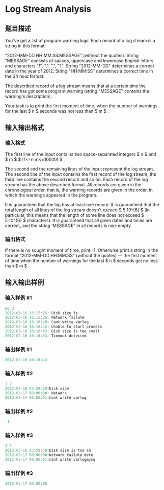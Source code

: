 # Log Stream Analysis

## 题目描述

You've got a list of program warning logs. Each record of a log stream is a string in this format:

"2012-MM-DD HH:MM:SS:MESSAGE" (without the quotes). String "MESSAGE" consists of spaces, uppercase and lowercase English letters and characters "!", ".", ",", "?". String "2012-MM-DD" determines a correct date in the year of 2012. String "HH:MM:SS" determines a correct time in the 24 hour format.

The described record of a log stream means that at a certain time the record has got some program warning (string "MESSAGE" contains the warning's description).

Your task is to print the first moment of time, when the number of warnings for the last $ n $ seconds was not less than $ m $ .

## 输入输出格式

### 输入格式

The first line of the input contains two space-separated integers $ n $ and $ m $ $ (1<=n,m<=10000) $ .

The second and the remaining lines of the input represent the log stream. The second line of the input contains the first record of the log stream, the third line contains the second record and so on. Each record of the log stream has the above described format. All records are given in the chronological order, that is, the warning records are given in the order, in which the warnings appeared in the program.

It is guaranteed that the log has at least one record. It is guaranteed that the total length of all lines of the log stream doesn't exceed $ 5·10^{6} $ (in particular, this means that the length of some line does not exceed $ 5·10^{6} $ characters). It is guaranteed that all given dates and times are correct, and the string 'MESSAGE" in all records is non-empty.

### 输出格式

If there is no sought moment of time, print -1. Otherwise print a string in the format "2012-MM-DD HH:MM:SS" (without the quotes) — the first moment of time when the number of warnings for the last $ n $ seconds got no less than $ m $ .

## 输入输出样例

### 输入样例 #1

```cpp
60 3
2012-03-16 16:15:25: Disk size is
2012-03-16 16:15:25: Network failute
2012-03-16 16:16:29: Cant write varlog
2012-03-16 16:16:42: Unable to start process
2012-03-16 16:16:43: Disk size is too small
2012-03-16 16:16:53: Timeout detected

```
### 输出样例 #1

```cpp
2012-03-16 16:16:43

```
### 输入样例 #2

```cpp
1 2
2012-03-16 23:59:59:Disk size
2012-03-17 00:00:00: Network
2012-03-17 00:00:01:Cant write varlog

```
### 输出样例 #2

```cpp
-1

```
### 输入样例 #3

```cpp
2 2
2012-03-16 23:59:59:Disk size is too sm
2012-03-17 00:00:00:Network failute dete
2012-03-17 00:00:01:Cant write varlogmysq

```
### 输出样例 #3

```cpp
2012-03-17 00:00:00

```
